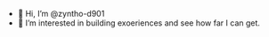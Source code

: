 - 👋 Hi, I’m @zyntho-d901
- 👀 I’m interested in building exoeriences and see how far I can get.


<!---
zyntho-d901/zyntho-d901 is a ✨ special ✨ repository because its `README.md` (this file) appears on your GitHub profile.
You can click the Preview link to take a look at your changes.
--->
